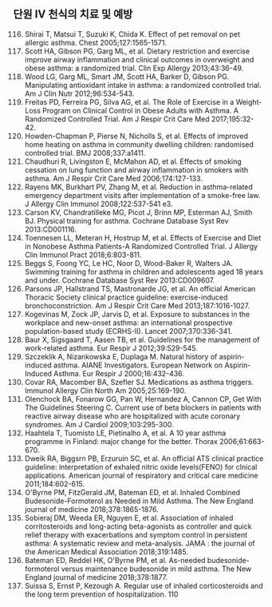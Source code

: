 ## 단원 IV 천식의 치료 및 예방

116. Shirai T, Matsui T, Suzuki K, Chida K. Effect of pet removal on pet allergic asthma. Chest 2005;127:1565-1571.
117. Scott HA, Gibson PG, Garg ML, et al. Dietary restriction and exercise improve airway inflammation and clinical outcomes in overweight and obese asthma: a randomized trial. Clin Exp Allergy 2013;43:36-49.
118. Wood LG, Garg ML, Smart JM, Scott HA, Barker D, Gibson PG. Manipulating antioxidant intake in asthma: a randomized controlled trial. Am J Clin Nutr 2012;96:534-543.
119. Freitas PD, Ferreira PG, Silva AG, et al. The Role of Exercise in a Weight-Loss Program on Clinical Control in Obese Adults with Asthma. A Randomized Controlled Trial. Am J Respir Crit Care Med 2017;195:32-42.
120. Howden-Chapman P, Pierse N, Nicholls S, et al. Effects of improved home heating on asthma in community dwelling children: randomised controlled trial. BMJ 2008;337:a1411.
121. Chaudhuri R, Livingston E, McMahon AD, et al. Effects of smoking cessation on lung function and airway inflammation in smokers with asthma. Am J Respir Crit Care Med 2006;174:127-133.
122. Rayens MK, Burkhart PV, Zhang M, et al. Reduction in asthma-related emergency department visits after implementation of a smoke-free law. J Allergy Clin Immunol 2008;122:537-541 e3.
123. Carson KV, Chandratilleke MG, Picot J, Brinn MP, Esterman AJ, Smith BJ. Physical training for asthma. Cochrane Database Syst Rev 2013:CD001116.
124. Toennesen LL, Meteran H, Hostrup M, et al. Effects of Exercise and Diet in Nonobese Asthma Patients-A Randomized Controlled Trial. J Allergy Clin Immunol Pract 2018;6:803-811.
125. Beggs S, Foong YC, Le HC, Noor D, Wood-Baker R, Walters JA. Swimming training for asthma in children and adolescents aged 18 years and under. Cochrane Database Syst Rev 2013:CD009607.
126. Parsons JP, Hallstrand TS, Mastronarde JG, et al. An official American Thoracic Society clinical practice guideline: exercise-induced bronchoconstriction. Am J Respir Crit Care Med 2013;187:1016-1027.
127. Kogevinas M, Zock JP, Jarvis D, et al. Exposure to substances in the workplace and new-onset asthma: an international prospective population-based study (ECRHS-II). Lancet 2007;370:336-341.
128. Baur X, Sigsgaard T, Aasen TB, et al. Guidelines for the management of work-related asthma. Eur Respir J 2012;39:529-545.
129. Szczeklik A, Nizankowska E, Duplaga M. Natural history of aspirin-induced asthma. AIANE Investigators. European Network on Aspirin-Induced Asthma. Eur Respir J 2000;16:432-436.
130. Covar RA, Macomber BA, Szefler SJ. Medications as asthma triggers. Immunol Allergy Clin North Am 2005;25:169-190.
131. Olenchock BA, Fonarow GG, Pan W, Hernandez A, Cannon CP, Get With The Guidelines Steering C. Current use of beta blockers in patients with reactive airway disease who are hospitalized with acute coronary syndromes. Am J Cardiol 2009;103:295-300.
132. Haahtela T, Tuomisto LE, Pietinalho A, et al. A 10 year asthma programme in Finland: major change for the better. Thorax 2006;61:663-670.
133. Dweik RA, Biggsrn PB, Erzuruin SC, et al. An official ATS clinical practice guideline: interpretation of exhaled nitric oxide levels(FENO) for clnical applications. American journal of respiratory and critical care medicine 2011;184:602-615.
134. O'Byrne PM, FitzGerald JM, Bateman ED, et al. Inhaled Combined Budesonide-Formoterol as Needed in Mild Asthma. The New England journal of medicine 2018;378:1865-1876.
135. Sobieraj DM, Weeda ER, Nguyen E, et al. Association of inhaled corritosteroids and long-acting beta-agonists as controller and quick relief therapy with exacerbations and symptom control in persistent asthma: A systematic review and meta-analysis. JAMA : the journal of the American Medical Association 2018;319:1485.
136. Bateman ED, Reddel HK, O'Byrne PM, et al. As-needed budesonide-formoterol versus maintenance budesonide in mild asthma. The New England journal of medicine 2018;378:1877.
137. Suissa S, Ernst P, Kezough A. Regular use of inhaled corticosteroids and the long term prevention of hospitalization.
<PAGE>110
